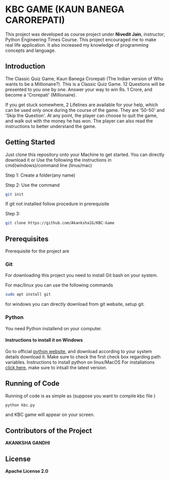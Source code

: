
# KBC GAME (KAUN BANEGA CAROREPATI)
This project was developed as course project under **Nivedit Jain**, _instructor_, Python Engineering Times Course. This project encouraged me to make real life application. It also increased my knowledge of programming concepts and language.
## Introduction
The Classic Quiz Game, Kaun Banega Crorepati (The Indian version of Who wants to be a Millionaire?).
This is a Classic Quiz Game. 12 Questions will be presented to you one by one. Answer your way to win Rs. 1 Crore, and become a 'Crorepati' (Millionaire).

If you get stuck somewhere, 2 Lifelines are available for your help, which can be used only once during the course of the game. They are '50-50' and 'Skip the Question'.
At any point, the player can choose to quit the game, and walk out with the money he has won.
The player can also read the instructions to better understand the game.
## Getting Started
Just clone this repository onto your Machine to get started.
You can directly download it
or
Use the following the instructions in cmd(windows)/command line (linus/mac)

Step 1: Create a folder(any name)

Step 2: Use the command

``` bash
git init 
``` 
If git not installed follow procedure in prerequisite

Step 3:
```bash 
git clone https://github.com/Akanksha1G/KBC-Game
```
## Prerequisites
Prerequisite for the project are
### Git
For downloading this project you need to install Git bash on your system.

For mac/linux you can use the following commands
```bash 
sudo apt install git
``` 
for windows you can directly download from git website, setup git.
### Python
You need Python installend on your computer.
#### Instructions to install it on Windows
Go to official [python website](https://www.python.org/), and download according to your system details download it. Make sure to check the first check box regarding path variables.
Instructions to install python on linux/MacOS
 For installations [click here](http://ubuntuhandbook.org/index.php/2017/07/install-python-3-6-1-in-ubuntu-16-04-lts/), make sure to intsall the latest version.
## Running of Code
Running of code is as simple as (suppose you want to compile kbc file  )
```bash 
python kbc.py
```
and KBC game will appear on your  screen.
## Contributors of the Project
**AKANKSHA GANDHI**
## License
**Apache License 2.0**

